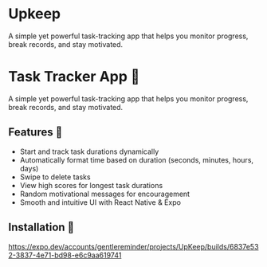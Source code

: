 # Upkeep
A simple yet powerful task-tracking app that helps you monitor progress, break records, and stay motivated.

# Task Tracker App 🚀

A simple yet powerful task-tracking app that helps you monitor progress, break records, and stay motivated.

## Features 🌟
- Start and track task durations dynamically
- Automatically format time based on duration (seconds, minutes, hours, days)
- Swipe to delete tasks
- View high scores for longest task durations
- Random motivational messages for encouragement
- Smooth and intuitive UI with React Native & Expo

## Installation 🔧

https://expo.dev/accounts/gentlereminder/projects/UpKeep/builds/6837e532-3837-4e71-bd98-e6c9aa619741


